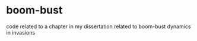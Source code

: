 # boom-bust
code related to a chapter in my dissertation related to boom-bust dynamics in invasions
